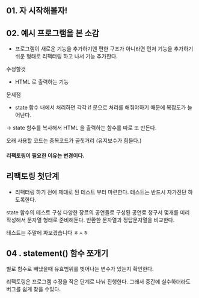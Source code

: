 ## 01. 자 시작해볼자!

## 02. 예시 프로그램을 본 소감

- 프로그램이 새로운 기능을 추가하기엔 편한 구조가 아니라면 먼저 기능을 추가하기 쉬운 형태로 리팩터링 하고 나서 기능 추가한다.

수정할것 
- HTML 로 출력하는 기능

문제점 
- state 함수 내에서 처리하면 각각 if 문으로 처리를 해줘야하기 때문에 복잡도가 늘어난다.

-> state 함수를 복사해서 HTML 을 출력하는 함수를 따로 또 만든다.

오래 사용할  코드는 중복코드가 골칫거리 (유지보수가 힘들다.)

#### 리팩토링이 필요한 이유는 변경이다.


## 리팩토링 첫단계 


- 리팩터링 하기 전에 제대로 된 테스트 부터 마련한다. 테스트는 반드시 자가진단 하도록한다. 

state 함수의 테스트 구성
다양한 장르의 공연들로 구성된 공연료 청구서 몇개를 미리 작성해서 문자열 형태로 준비해둔다. 
반환한 문자열과 정답문자열을 비교한다. 

테스트는 주말에 짜보겠습니다 ㅎㅅㅎ

## 04 . statement() 함수 쪼개기

별로 함수로 빼냈을때 유효범위를 벗어나는 변수가 있는지 확인한다. 
 
리팩토링은 프로그램 수정을 작은 단계로 나눠 진행한다. 그래서 중간에 실수하더라도 버그를 쉽게 찾을 수있다.

